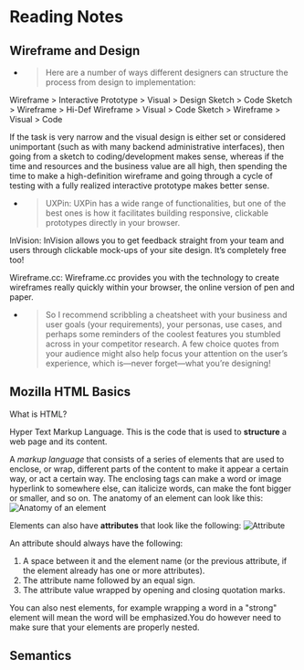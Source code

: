 # Reading Notes

## Wireframe and Design

- > Here are a number of ways different designers can structure the process from design to implementation:

Wireframe > Interactive Prototype > Visual > Design
Sketch > Code
Sketch > Wireframe > Hi-Def Wireframe > Visual > Code
Sketch > Wireframe > Visual > Code

If the task is very narrow and the visual design is either set or considered unimportant (such as with many backend administrative interfaces), then going from a sketch to coding/development makes sense, whereas if the time and resources and the business value are all high, then spending the time to make a high-definition wireframe and going through a cycle of testing with a fully realized interactive prototype makes better sense.

- > UXPin: UXPin has a wide range of functionalities, but one of the best ones is how it facilitates building responsive, clickable prototypes directly in your browser.

InVision: InVision allows you to get feedback straight from your team and users through clickable mock-ups of your site design. It’s completely free too!

Wireframe.cc: Wireframe.cc provides you with the technology to create wireframes really quickly within your browser, the online version of pen and paper.

- > So I recommend scribbling a cheatsheet with your business and user goals (your requirements), your personas, use cases, and perhaps some reminders of the coolest features you stumbled across in your competitor research. A few choice quotes from your audience might also help focus your attention on the user’s experience, which is—never forget—what you’re designing!

## Mozilla HTML Basics
What is HTML?
  
  Hyper Text Markup Language. This is the code that is used to **structure** a web page and its content. 
  
  A *markup language* that consists of a series of elements that are used to enclose, or wrap, different parts of the content to make it appear a certain way, or act a certain way. The enclosing tags can make a word or image hyperlink to somewhere else, can italicize words, can make the font bigger or smaller, and so on.
  The anatomy of an element can look like this:
  ![Anatomy of an element](https://developer.mozilla.org/en-US/docs/Learn/Getting_started_with_the_web/HTML_basics/grumpy-cat-small.png)
  
  Elements can also have **attributes** that look like the following:
  ![Attribute](https://developer.mozilla.org/en-US/docs/Learn/Getting_started_with_the_web/HTML_basics/grumpy-cat-attribute-small.png)

An attribute should always have the following:

1. A space between it and the element name (or the previous attribute, if the element already has one or more attributes).
2. The attribute name followed by an equal sign.
3. The attribute value wrapped by opening and closing quotation marks.

You can also nest elements, for example wrapping a word in a "strong" element will mean the word will be emphasized.You do however need to make sure that your elements are properly nested.


## Semantics
